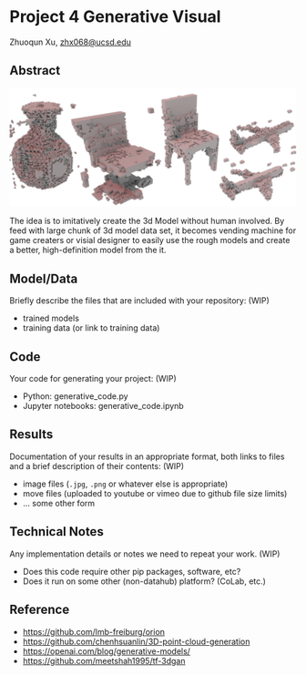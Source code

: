 # Project 4 Generative Visual

Zhuoqun Xu, zhx068@ucsd.edu

## Abstract

![Result](/result.png)

The idea is to imitatively create the 3d Model without human involved. By feed with large chunk of 3d model data set, 
it becomes vending machine for game creaters or visial designer to easily use the rough models and create a better,
high-definition model from the it.

## Model/Data

Briefly describe the files that are included with your repository: (WIP)
- trained models
- training data (or link to training data)

## Code

Your code for generating your project: (WIP)
- Python: generative_code.py
- Jupyter notebooks: generative_code.ipynb

## Results

Documentation of your results in an appropriate format, both links to files and a brief description of their contents: (WIP)
- image files (`.jpg`, `.png` or whatever else is appropriate)
- move files (uploaded to youtube or vimeo due to github file size limits)
- ... some other form

## Technical Notes

Any implementation details or notes we need to repeat your work. (WIP)
- Does this code require other pip packages, software, etc?
- Does it run on some other (non-datahub) platform? (CoLab, etc.)

## Reference

- https://github.com/lmb-freiburg/orion
- https://github.com/chenhsuanlin/3D-point-cloud-generation
- https://openai.com/blog/generative-models/
- https://github.com/meetshah1995/tf-3dgan
